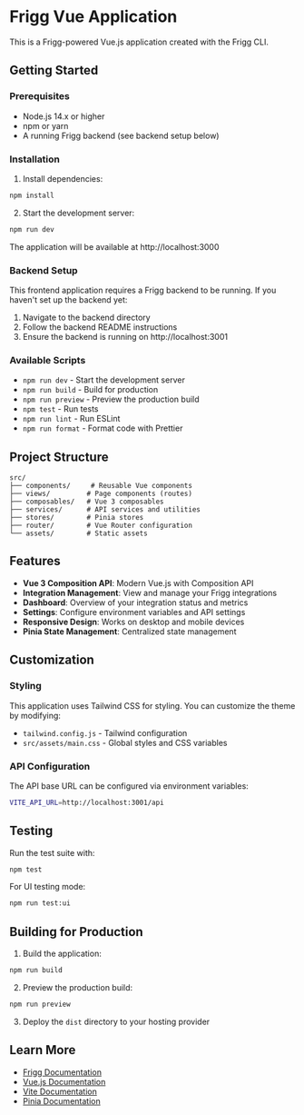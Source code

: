 # Frigg Vue Application

This is a Frigg-powered Vue.js application created with the Frigg CLI.

## Getting Started

### Prerequisites

- Node.js 14.x or higher
- npm or yarn
- A running Frigg backend (see backend setup below)

### Installation

1. Install dependencies:
```bash
npm install
```

2. Start the development server:
```bash
npm run dev
```

The application will be available at http://localhost:3000

### Backend Setup

This frontend application requires a Frigg backend to be running. If you haven't set up the backend yet:

1. Navigate to the backend directory
2. Follow the backend README instructions
3. Ensure the backend is running on http://localhost:3001

### Available Scripts

- `npm run dev` - Start the development server
- `npm run build` - Build for production
- `npm run preview` - Preview the production build
- `npm test` - Run tests
- `npm run lint` - Run ESLint
- `npm run format` - Format code with Prettier

## Project Structure

```
src/
├── components/     # Reusable Vue components
├── views/         # Page components (routes)
├── composables/   # Vue 3 composables
├── services/      # API services and utilities
├── stores/        # Pinia stores
├── router/        # Vue Router configuration
└── assets/        # Static assets
```

## Features

- **Vue 3 Composition API**: Modern Vue.js with Composition API
- **Integration Management**: View and manage your Frigg integrations
- **Dashboard**: Overview of your integration status and metrics
- **Settings**: Configure environment variables and API settings
- **Responsive Design**: Works on desktop and mobile devices
- **Pinia State Management**: Centralized state management

## Customization

### Styling

This application uses Tailwind CSS for styling. You can customize the theme by modifying:
- `tailwind.config.js` - Tailwind configuration
- `src/assets/main.css` - Global styles and CSS variables

### API Configuration

The API base URL can be configured via environment variables:

```bash
VITE_API_URL=http://localhost:3001/api
```

## Testing

Run the test suite with:

```bash
npm test
```

For UI testing mode:

```bash
npm run test:ui
```

## Building for Production

1. Build the application:
```bash
npm run build
```

2. Preview the production build:
```bash
npm run preview
```

3. Deploy the `dist` directory to your hosting provider

## Learn More

- [Frigg Documentation](https://docs.frigg.so)
- [Vue.js Documentation](https://vuejs.org)
- [Vite Documentation](https://vitejs.dev)
- [Pinia Documentation](https://pinia.vuejs.org)